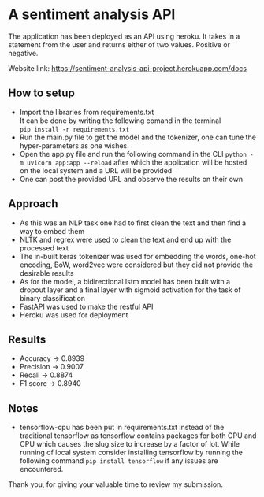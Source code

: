 # A sentiment analysis API

The application has been deployed as an API using heroku. It takes in a statement from the user and returns either of two values. Positive or negative.

Website link: https://sentiment-analysis-api-project.herokuapp.com/docs

## How to setup
* Import the libraries from requirements.txt <br />
It can be done by writing the following comand in the terminal <br />
```pip install -r requirements.txt```
* Run the main.py file to get the model and the tokenizer, one can tune the hyper-parameters as one wishes.
* Open the app.py file and run the following command in the CLI
```python -m uvicorn app:app --reload``` 
after which the application will be hosted on the local system and a URL will be provided 
* One can post the provided URL and observe the results on their own

## Approach
* As this was an NLP task one had to first clean the text and then find a way to embed them
* NLTK and regrex were used to clean the text and end up with the processed text
* The in-built keras tokenizer was used for embedding the words, one-hot encoding, BoW, word2vec were considered but they did not provide the desirable results
* As for the model, a bidirectional lstm model has been built with a dropout layer and a final layer with sigmoid activation for the task of binary classification
* FastAPI was used to make the restful API 
* Heroku was used for deployment 

## Results
* Accuracy -> 0.8939
* Precision -> 0.9007
* Recall -> 0.8874
* F1 score -> 0.8940

## Notes
* tensorflow-cpu has been put in requirements.txt instead of the traditional tensorflow as tensorflow contains packages for both GPU and CPU which causes the slug size to increase by a factor of lot. While running of local system consider installing tensorflow by running the following command ```pip install tensorflow``` if any issues are encountered. 


<footer> Thank you, for giving your valuable time to review my submission. </footer>

